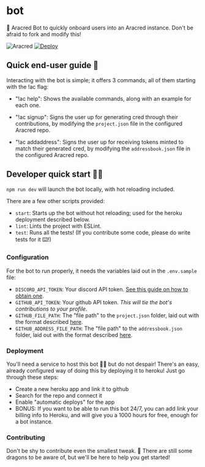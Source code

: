 # bot

:robot: Aracred Bot to quickly onboard users into an Aracred instance. Don't be afraid to fork and modify this!

![Aracred](https://github.com/aracred/bot/workflows/CI/badge.svg)
<a href="https://heroku.com/deploy?template=https://github.com/aracred/bot">
<img src="https://www.herokucdn.com/deploy/button.svg" alt="Deploy">
</a>

## Quick end-user guide 🦅

Interacting with the bot is simple; it offers 3 commands, all of them starting with the !ac flag:

- "!ac help": Shows the available commands, along with an example for each one.

- "!ac signup": Signs the user up for generating cred through their contributions, by modifying the `project.json` file in the configured Aracred repo.

- "!ac addaddress": Signs the user up for receiving tokens minted to match their generated cred, by modifying the `addressbook.json` file in the configured Aracred repo.

## Developer quick start 👩‍💻

`npm run dev` will launch the bot locally, with hot reloading included.

There are a few other scripts provided:

- `start`: Starts up the bot without hot reloading; used for the heroku deployment described below.
- `lint`: Lints the project with ESLint.
- `test`: Runs all the tests! (If you contribute some code, please do write tests for it ⌨️!)

### Configuration

For the bot to run properly, it needs the variables laid out in the `.env.sample` file:

- `DISCORD_API_TOKEN`: Your discord API token. [See this guide on how to obtain one](https://github.com/reactiflux/discord-irc/wiki/Creating-a-discord-bot-&-getting-a-token).
- `GITHUB_API_TOKEN`: Your github API token. _This will tie the bot's contributions to your profile_.
- `GITHUB_FILE_PATH`: The "file path" to the `project.json` folder, laid out with the format described [here](https://developer.github.com/v3/repos/contents/#create-or-update-a-file).
- `GITHUB_ADDRESS_FILE_PATH`: The "file path" to the `addressbook.json` folder, laid out with the format described [here](https://developer.github.com/v3/repos/contents/#create-or-update-a-file).

### Deployment

You'll need a service to host this bot 💆‍♀️ but do not despair! There's an easy, already configured way of doing this by deploying it to heroku! Just go through these steps:

- Create a new heroku app and link it to github
- Search for the repo and connect it
- Enable "automatic deploys" for the app
- BONUS: If you want to be able to run this bot 24/7, you can add link your billing info to Heroku, and will give you a 1000 hours for free, enough for a bot instance.

### Contributing

Don't be shy to contribute even the smallest tweak. 🐲 There are still some dragons to be aware of, but we'll be here to help you get started!
